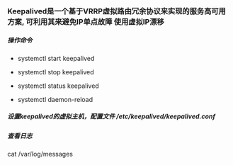 ### Keepalived是一个基于VRRP虚拟路由冗余协议来实现的服务高可用方案, 可利用其来避免IP单点故障 使用虚拟IP漂移


##### 操作命令

- systemctl start keepalived

- systemctl stop keepalived

- systemctl status keepalived

- systemctl daemon-reload

##### 设置keepalived的虚拟主机，配置文件 /etc/keepalived/keepalived.conf

##### 查看日志

cat /var/log/messages